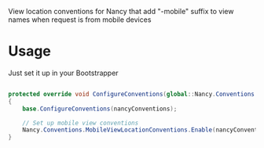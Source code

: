View location conventions for Nancy that add "-mobile" suffix to view names when request is from mobile devices

# Usage

Just set it up in your Bootstrapper

```c#

protected override void ConfigureConventions(global::Nancy.Conventions.NancyConventions nancyConventions)
{
    base.ConfigureConventions(nancyConventions);

    // Set up mobile view conventions
    Nancy.Conventions.MobileViewLocationConventions.Enable(nancyConventions);
}

```